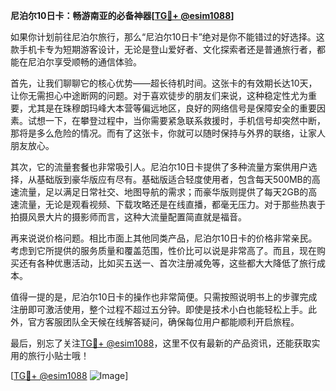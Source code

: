 **尼泊尔10日卡：畅游南亚的必备神器[[TG💪+ @esim1088](https://t.me/s/esim1088)]**

如果你计划前往尼泊尔旅行，那么“尼泊尔10日卡”绝对是你不能错过的好选择。这款手机卡专为短期游客设计，无论是登山爱好者、文化探索者还是普通旅行者，都能在尼泊尔享受顺畅的通信体验。

首先，让我们聊聊它的核心优势——超长待机时间。这张卡的有效期长达10天，让你无需担心中途断网的问题。对于喜欢徒步的朋友们来说，这种稳定性尤为重要，尤其是在珠穆朗玛峰大本营等偏远地区，良好的网络信号是保障安全的重要因素。试想一下，在攀登过程中，当你需要紧急联系救援时，手机信号却突然中断，那将是多么危险的情况。而有了这张卡，你就可以随时保持与外界的联络，让家人朋友放心。

其次，它的流量套餐也非常吸引人。尼泊尔10日卡提供了多种流量方案供用户选择，从基础版到豪华版应有尽有。基础版适合轻度使用者，包含每天500MB的高速流量，足以满足日常社交、地图导航的需求；而豪华版则提供了每天2GB的高速流量，无论是观看视频、下载攻略还是在线直播，都毫无压力。对于那些热衷于拍摄风景大片的摄影师而言，这种大流量配置简直就是福音。

再来说说价格问题。相比市面上其他同类产品，尼泊尔10日卡的价格非常亲民。考虑到它所提供的服务质量和覆盖范围，性价比可以说是非常高了。而且，现在购买还有各种优惠活动，比如买五送一、首次注册减免等，这些都大大降低了旅行成本。

值得一提的是，尼泊尔10日卡的操作也非常简便。只需按照说明书上的步骤完成注册即可激活使用，整个过程不超过五分钟。即使是技术小白也能轻松上手。此外，官方客服团队全天候在线解答疑问，确保每位用户都能顺利开启旅程。

最后，别忘了关注[TG💪+ @esim1088](https://t.me/s/esim1088)，这里不仅有最新的产品资讯，还能获取实用的旅行小贴士哦！

[[TG💪+ @esim1088](https://t.me/s/esim1088) ![Image](https://i.postimg.cc/4NQfJmqS/Snipaste-2025-05-13-00-14-12.png)]